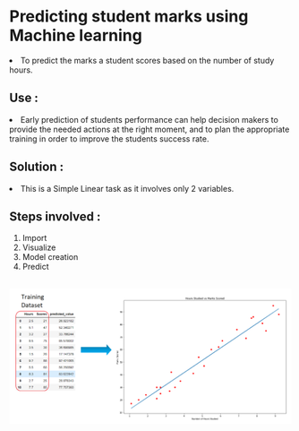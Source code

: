 # Predicting student marks using Machine learning
<li>To predict the marks a student scores based on the number of study hours. 

## Use :
  <li>Early prediction of students performance can help decision makers to provide the needed actions at the right moment, and to plan the appropriate training in order to improve the students success rate.

## Solution :
   <li>This is a Simple Linear task as it involves only 2 variables.
    
## Steps involved :
1. Import
2. Visualize
3. Model creation
4. Predict

<br/>
<img src='simple-linear-regression.png'/>
